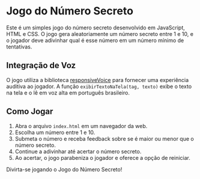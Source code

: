 # Jogo do Número Secreto

Este é um simples jogo do número secreto desenvolvido em JavaScript, HTML e CSS. O jogo gera aleatoriamente um número secreto entre 1 e 10, e o jogador deve adivinhar qual é esse número em um número mínimo de tentativas.



## Integração de Voz

O jogo utiliza a biblioteca [responsiveVoice](https://responsivevoice.org/) para fornecer uma experiência auditiva ao jogador. A função `exibirTextoNaTela(tag, texto)` exibe o texto na tela e o lê em voz alta em português brasileiro.



## Como Jogar

1. Abra o arquivo `index.html` em um navegador da web.
2. Escolha um número entre 1 e 10.
3. Submeta o número e receba feedback sobre se é maior ou menor que o número secreto.
4. Continue a adivinhar até acertar o número secreto.
5. Ao acertar, o jogo parabeniza o jogador e oferece a opção de reiniciar.

Divirta-se jogando o Jogo do Número Secreto!